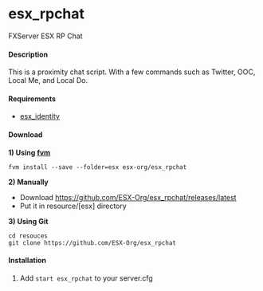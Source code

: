 # esx_rpchat
FXServer ESX RP Chat


#### Description
This is a proximity chat script. With a few commands such as Twitter, OOC, Local Me, and Local Do.

#### Requirements
- [esx_identity](https://github.com/ESX-Org/esx_identity)

#### Download

**1) Using [fvm](https://github.com/qlaffont/fvm-installer)**
```
fvm install --save --folder=esx esx-org/esx_rpchat
```

**2) Manually**
- Download https://github.com/ESX-Org/esx_rpchat/releases/latest
- Put it in resource/[esx] directory

**3) Using Git**

```
cd resouces
git clone https://github.com/ESX-Org/esx_rpchat
```

#### Installation

1) Add `start esx_rpchat` to your server.cfg